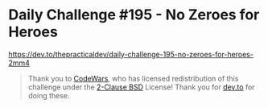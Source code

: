 # Daily Challenge #195 - No Zeroes for Heroes

https://dev.to/thepracticaldev/daily-challenge-195-no-zeroes-for-heroes-2mm4

> Thank you to [CodeWars](https://www.codewars.com/), who has licensed redistribution of this challenge under the [2-Clause BSD](https://opensource.org/licenses/BSD-2-Clause) License!
> Thank you for [dev.to](https://dev.to/) for doing these.